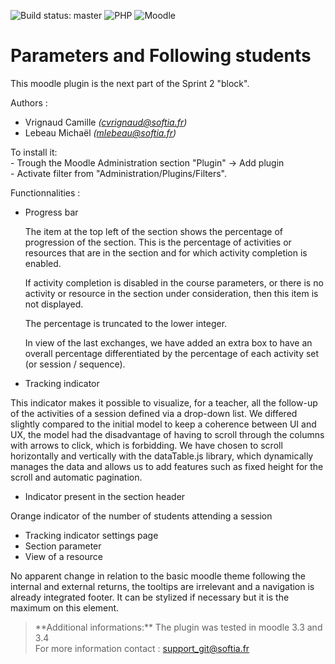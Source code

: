 ![Build status: master](https://travis-ci.org/scara/moodle-local_twittercard.svg?branch=master)
![PHP](https://img.shields.io/badge/PHP-v5.6%20%2F%20v7.0%20%2F%20v7.1%20%2F%20v7.2-blue.svg)
![Moodle](https://img.shields.io/badge/Moodle-v3.3%20to%20v3.4-orange.svg)

# Parameters and Following students  
  
This moodle plugin is the next part of the Sprint 2 "block".  
  
  
Authors :   
  
 - Vrignaud Camille *(cvrignaud@softia.fr)*  
 - Lebeau Michaël *(mlebeau@softia.fr)*  
  
To install it:  
    - Trough the Moodle Administration section "Plugin" -> Add plugin  
    - Activate filter from "Administration/Plugins/Filters".  
  
  
Functionnalities :   
  
 - Progress bar  
        
      The item at the top left of the section shows the percentage of progression of the section. This is the percentage of activities or resources that are in the section and for which activity completion is enabled.  
        
      If activity completion is disabled in the course parameters, or there is no activity or resource in the section under consideration, then this item is not displayed.  
        
      The percentage is truncated to the lower integer.  
        
      In view of the last exchanges, we have added an extra box to have an overall percentage differentiated by the percentage of each activity set (or session / sequence).  
        
       
 - Tracking indicator  
        
        
 This indicator makes it possible to visualize, for a teacher, all the follow-up of the activities of a session defined via a drop-down list. We differed slightly compared to the initial model to keep a coherence between UI and UX, the model had the disadvantage of having to scroll through the columns with arrows to click, which is forbidding. We have chosen to scroll horizontally and vertically with the dataTable.js library, which dynamically manages the data and allows us to add features such as fixed height for the scroll and automatic pagination.  
        

        
 - Indicator present in the section header  
        
Orange indicator of the number of students attending a session  
        
 - Tracking indicator settings page  
 - Section parameter  
 - View of a resource
        
 No apparent change in relation to the basic moodle theme following the internal and external returns, the tooltips are irrelevant and a navigation is already integrated footer. It can be stylized if necessary but it is the maximum on this element.  
     
         
> \*\*Additional informations:\*\* The plugin was tested in moodle 3.3 and 3.4  
> For more information contact : support_git@softia.fr
